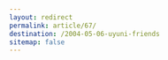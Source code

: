 ```yaml
---
layout: redirect
permalink: article/67/
destination: /2004-05-06-uyuni-friends
sitemap: false
---
```

